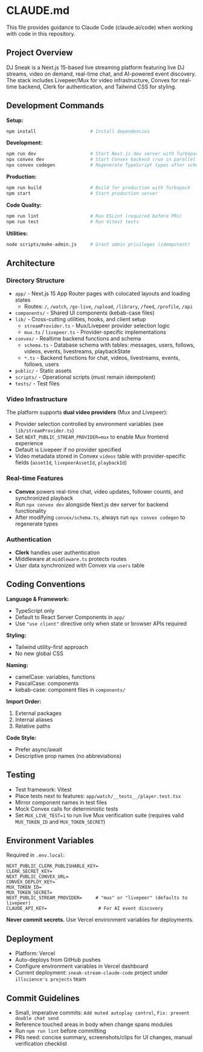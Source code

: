 # CLAUDE.md

This file provides guidance to Claude Code (claude.ai/code) when working with code in this repository.

## Project Overview

DJ Sneak is a Next.js 15-based live streaming platform featuring live DJ streams, video on demand, real-time chat, and AI-powered event discovery. The stack includes Livepeer/Mux for video infrastructure, Convex for real-time backend, Clerk for authentication, and Tailwind CSS for styling.

## Development Commands

**Setup:**
```bash
npm install                    # Install dependencies
```

**Development:**
```bash
npm run dev                    # Start Next.js dev server with Turbopack (port 3000)
npx convex dev                 # Start Convex backend (run in parallel with dev server)
npx convex codegen             # Regenerate TypeScript types after schema changes
```

**Production:**
```bash
npm run build                  # Build for production with Turbopack
npm start                      # Start production server
```

**Code Quality:**
```bash
npm run lint                   # Run ESLint (required before PRs)
npm run test                   # Run Vitest tests
```

**Utilities:**
```bash
node scripts/make-admin.js     # Grant admin privileges (idempotent)
```

## Architecture

### Directory Structure
- `app/` - Next.js 15 App Router pages with colocated layouts and loading states
  - Routes: `/`, `/watch`, `/go-live`, `/upload`, `/library`, `/feed`, `/profile`, `/api`
- `components/` - Shared UI components (kebab-case files)
- `lib/` - Cross-cutting utilities, hooks, and client setup
  - `streamProvider.ts` - Mux/Livepeer provider selection logic
  - `mux.ts` / `livepeer.ts` - Provider-specific implementations
- `convex/` - Realtime backend functions and schema
  - `schema.ts` - Database schema with tables: messages, users, follows, videos, events, livestreams, playbackState
  - `*.ts` - Backend functions for chat, videos, livestreams, events, follows, users
- `public/` - Static assets
- `scripts/` - Operational scripts (must remain idempotent)
- `tests/` - Test files

### Video Infrastructure
The platform supports **dual video providers** (Mux and Livepeer):
- Provider selection controlled by environment variables (see `lib/streamProvider.ts`)
- Set `NEXT_PUBLIC_STREAM_PROVIDER=mux` to enable Mux frontend experience
- Default is Livepeer if no provider specified
- Video metadata stored in Convex `videos` table with provider-specific fields (`assetId`, `livepeerAssetId`, `playbackId`)

### Real-time Features
- **Convex** powers real-time chat, video updates, follower counts, and synchronized playback
- Run `npx convex dev` alongside Next.js dev server for backend functionality
- After modifying `convex/schema.ts`, always run `npx convex codegen` to regenerate types

### Authentication
- **Clerk** handles user authentication
- Middleware at `middleware.ts` protects routes
- User data synchronized with Convex via `users` table

## Coding Conventions

**Language & Framework:**
- TypeScript only
- Default to React Server Components in `app/`
- Use `"use client"` directive only when state or browser APIs required

**Styling:**
- Tailwind utility-first approach
- No new global CSS

**Naming:**
- camelCase: variables, functions
- PascalCase: components
- kebab-case: component files in `components/`

**Import Order:**
1. External packages
2. Internal aliases
3. Relative paths

**Code Style:**
- Prefer async/await
- Descriptive prop names (no abbreviations)

## Testing

- Test framework: Vitest
- Place tests next to features: `app/watch/__tests__/player.test.tsx`
- Mirror component names in test files
- Mock Convex calls for deterministic tests
- Set `MUX_LIVE_TEST=1` to run live Mux verification suite (requires valid `MUX_TOKEN_ID` and `MUX_TOKEN_SECRET`)

## Environment Variables

Required in `.env.local`:
```
NEXT_PUBLIC_CLERK_PUBLISHABLE_KEY=
CLERK_SECRET_KEY=
NEXT_PUBLIC_CONVEX_URL=
CONVEX_DEPLOY_KEY=
MUX_TOKEN_ID=
MUX_TOKEN_SECRET=
NEXT_PUBLIC_STREAM_PROVIDER=     # "mux" or "livepeer" (defaults to livepeer)
CLAUDE_API_KEY=                   # For AI event discovery
```

**Never commit secrets.** Use Vercel environment variables for deployments.

## Deployment

- Platform: Vercel
- Auto-deploys from GitHub pushes
- Configure environment variables in Vercel dashboard
- Current deployment: `sneak-stream-claude-code` project under `illscience's projects` team

## Commit Guidelines

- Small, imperative commits: `Add muted autoplay control`, `Fix: prevent double chat send`
- Reference touched areas in body when change spans modules
- Run `npm run lint` before committing
- PRs need: concise summary, screenshots/clips for UI changes, manual verification checklist
